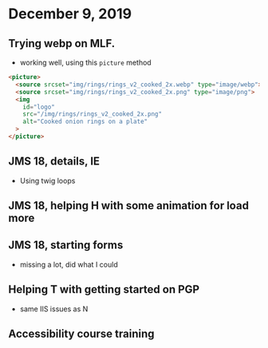 # December 9, 2019

## Trying webp on MLF. 
- working well, using this `picture` method

```html
<picture>
  <source srcset="img/rings/rings_v2_cooked_2x.webp" type="image/webp">
  <source srcset="img/rings/rings_v2_cooked_2x.png" type="image/png">
  <img
    id="logo"
    src="/img/rings/rings_v2_cooked_2x.png"
    alt="Cooked onion rings on a plate"
  >
</picture>
```

## JMS 18, details, IE
- Using twig loops

## JMS 18, helping H with some animation for load more

## JMS 18, starting forms
- missing a lot, did what I could

## Helping T with getting started on PGP
- same IIS issues as N

## Accessibility course training
